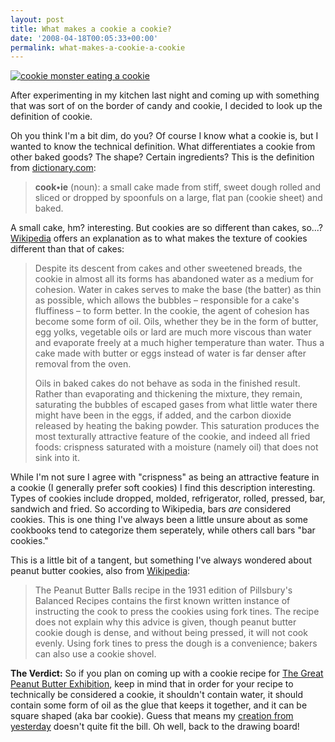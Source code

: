```yaml
---
layout: post
title: What makes a cookie a cookie?
date: '2008-04-18T00:05:33+00:00'
permalink: what-makes-a-cookie-a-cookie
---
```

<a href="http://www.flickr.com/photos/kstar810/1248826904/in/set-72157600340317544/"><img src="http://farm2.static.flickr.com/1312/1248826904_d2176c5b5b.jpg?v=0" alt="cookie monster eating a cookie" /></a>

After experimenting in my kitchen last night and coming up with something that was sort of on the border of candy and cookie, I decided to look up the definition of cookie. 

Oh you think I'm a bit dim, do you? Of course I know what a cookie is, but I wanted to know the technical definition. What differentiates a cookie from other baked goods? The shape? Certain ingredients? This is the definition from <a href="http://dictionary.reference.com/browse/cookie">dictionary.com</a>:



<blockquote><strong>cook&#8226;ie</strong> (noun): a small cake made from stiff, sweet dough rolled and sliced or dropped by spoonfuls on a large, flat pan (cookie sheet) and baked.</blockquote>



A small cake, hm? interesting. But cookies are so different than cakes, so...? <a href="http://en.wikipedia.org/wiki/Cookie">Wikipedia</a> offers an explanation as to what makes the texture of cookies different than that of cakes:



<blockquote>Despite its descent from cakes and other sweetened breads, the cookie in almost all its forms has abandoned water as a medium for cohesion. Water in cakes serves to make the base (the batter) as thin as possible, which allows the bubbles – responsible for a cake's fluffiness – to form better. In the cookie, the agent of cohesion has become some form of oil. Oils, whether they be in the form of butter, egg yolks, vegetable oils or lard are much more viscous than water and evaporate freely at a much higher temperature than water. Thus a cake made with butter or eggs instead of water is far denser after removal from the oven.

Oils in baked cakes do not behave as soda in the finished result. Rather than evaporating and thickening the mixture, they remain, saturating the bubbles of escaped gases from what little water there might have been in the eggs, if added, and the carbon dioxide released by heating the baking powder. This saturation produces the most texturally attractive feature of the cookie, and indeed all fried foods: crispness saturated with a moisture (namely oil) that does not sink into it.</blockquote>



While I'm not sure I agree with "crispness" as being an attractive feature in a cookie (I generally prefer soft cookies) I find this description interesting. Types of cookies include dropped, molded, refrigerator, rolled, pressed, bar, sandwich and fried. So according to Wikipedia, bars <em>are</em> considered cookies. This is one thing I've always been a little unsure about as some cookbooks tend to categorize them seperately, while others call bars "bar cookies." 

This is a little bit of a tangent, but something I've always wondered about peanut butter cookies, also from <a href="http://en.wikipedia.org/wiki/Peanut_butter_cookie">Wikipedia</a>:



<blockquote>The Peanut Butter Balls recipe in the 1931 edition of Pillsbury's Balanced Recipes contains the first known written instance of instructing the cook to press the cookies using fork tines. The recipe does not explain why this advice is given, though peanut butter cookie dough is dense, and without being pressed, it will not cook evenly. Using fork tines to press the dough is a convenience; bakers can also use a cookie shovel.</blockquote>



<strong>The Verdict:</strong> So if you plan on coming up with a cookie recipe for <a href="http://www.cpbgallery.com/2008/04/15/the-great-peanut-butter-exhibition/">The Great Peanut Butter Exhibition</a>, keep in mind that in order for your recipe to technically be considered a cookie, it shouldn't contain water, it should contain some form of oil as the glue that keeps it together, and it can be square shaped (aka bar cookie). Guess that means my <a href="http://www.cpbgallery.com/2008/04/17/no-bake-peanut-butter-smores-treats/">creation from yesterday</a> doesn't quite fit the bill. Oh well, back to the drawing board!
